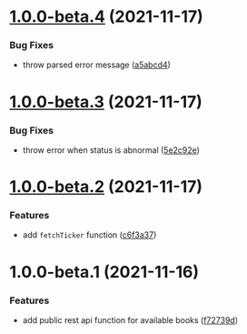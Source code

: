 # [1.0.0-beta.4](https://github.com/coinset/bitso/compare/v1.0.0-beta.3...v1.0.0-beta.4) (2021-11-17)


### Bug Fixes

* throw parsed error message ([a5abcd4](https://github.com/coinset/bitso/commit/a5abcd44d7f6e135108ca8eb89b7a5069a6b4b95))

# [1.0.0-beta.3](https://github.com/coinset/bitso/compare/v1.0.0-beta.2...v1.0.0-beta.3) (2021-11-17)


### Bug Fixes

* throw error when status is abnormal ([5e2c92e](https://github.com/coinset/bitso/commit/5e2c92e680f1cf0a6b30c1ef6df9eea439c108c4))

# [1.0.0-beta.2](https://github.com/coinset/bitso/compare/v1.0.0-beta.1...v1.0.0-beta.2) (2021-11-17)


### Features

* add `fetchTicker` function ([c6f3a37](https://github.com/coinset/bitso/commit/c6f3a37325bddeeb17c1c9710802beff40149230))

# 1.0.0-beta.1 (2021-11-16)


### Features

* add public rest api function for available books ([f72739d](https://github.com/coinset/bitso/commit/f72739d1ddc33b0af3b67976fb622dd049201ed1))
